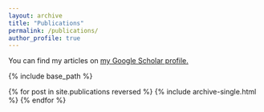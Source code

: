 ```yaml
---
layout: archive
title: "Publications"
permalink: /publications/
author_profile: true
---
```



  You can find my articles on <u><a href="{{https://scholar.google.com/citations?user=5vBe0IUAAAAJ&hl=en}}">my Google Scholar profile</a>.</u>


{% include base_path %}

{% for post in site.publications reversed %}
  {% include archive-single.html %}
{% endfor %}


